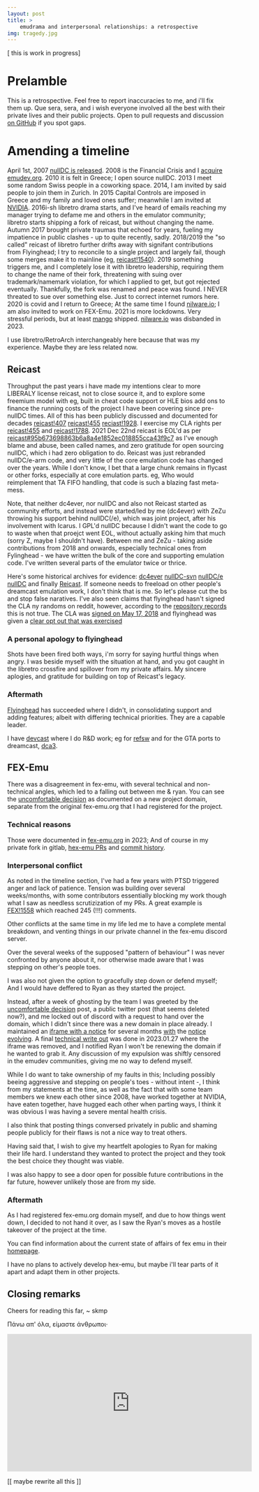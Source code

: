 ```yaml
---
layout: post
title: >
    emudrama and interpersonal relationships: a retrospective
img: tragedy.jpg
---
```


[ this is work in progress]

# Prelamble
This is a retrospective. Feel free to report inaccuracies to me, and i'll fix them up. Que sera, sera, and i wish everyone involved all the best with their private lives and their public projects. Open to pull requests and discussion [on GitHub](https://github.com/skmp/skmp.dev/issues) if you spot gaps.

# Amending a timeline

April 1st, 2007 [nullDC is released](https://segaretro.org/NullDC#:~:text=The%20first%20version%20(v1.0.0%20BETA)%20was%20released%20on%20April%201%2C%202007%2C%20and%20proved%20itself%20to%20be%20the%20Dreamcast%20emulator%20with%20the%20highest%20compatibility%20to%20date.). 2008 is the Financial Crisis and I [acquire emudev.org](https://whoisfreaks.com/tools/whois/history/lookup/emudev.org). 2010 it is felt in Greece; I open source nullDC. 2013 I meet some random Swiss people in a coworking space. 2014, I am invited by said people to join them in Zurich. In 2015 Capital Controls are imposed in Greece and my family and loved ones suffer; meanwhile I am invited at [NVIDIA](https://skmp.dev/zeugnis.pdf). 2016i-sh libretro drama starts, and I've heard of emails reaching my manager trying to defame me and others in the emulator community; libretro starts shipping a fork of reicast, but without changing the name. Autumn 2017 brought private traumas that echoed for years, fueling my impatience in public clashes - up to quite recently, sadly. 2018/2019 the "so called" reicast of libretro further drifts away with signifant contributions from Flyinghead; I try to reconcile to a single project and largely fail, though some merges make it to mainline (eg, [reicast!1540](https://github.com/skmp/reicast-emulator/pull/1540)). 2019 something triggers me, and I completely lose it with libretro leadership, requiring them to change the name of their fork, threatening with suing over trademark/namemark violation, for which I applied to get, but got rejected eventually. Thankfully, the fork was renamed and peace was found. I NEVER threated to sue over something else. Just to correct internet rumors here. 2020 is covid and I return to Greece; At the same time I found [nilware.io](https://nilware.io); I am also invited to work on FEX-Emu. 2021 is more lockdowns. Very stressful periods, but at least [mango](https://store.steampowered.com/app/1458690/Mango/) shipped. [nilware.io](https://nilware.io) was disbanded in 2023.

I use libretro/RetroArch interchangeably here because that was my experience. Maybe they are less related now.

## Reicast
Throughput the past years i have made my intentions clear to more LIBERALY license reicast, not to close source it, and to explore some freemium model with eg, built in cheat code support or HLE bios add ons to finance the running costs of the project I have been covering since pre-nullDC times. All of this has been publicly discussed and documented for decades [reicast!407](https://github.com/skmp/reicast-emulator/issues/407) [reicast!455](https://github.com/skmp/reicast-emulator/issues/455) [reciast!1928](https://github.com/skmp/reicast-emulator/issues/1928). I exercise my CLA rights per [reicast!455](https://github.com/skmp/reicast-emulator/issues/455) and [reicast!1788](https://github.com/skmp/reicast-emulator/pull/1788). 2021 Dec 22nd reicast is EOL'd as per [reicast#95b673698863b6a8a4e1852ec018855cca43f9c7](https://github.com/skmp/reicast-emulator/commit/95b673698863b6a8a4e1852ec018855cca43f9c7) as I've enough blame and abuse, been called names, and zero gratitude for open sourcing nullDC, which i had zero obligation to do. Reicast was just rebranded nullDC/e-arm code, and very little of the core emulation code has changed over the years. While I don't know, I bet that a large chunk remains in flycast or other forks, especially at core emulation parts. eg, Who would reimplement that TA FIFO handling, that code is such a blazing fast meta-mess.

Note, that neither dc4ever, nor nullDC and also not Reicast started as community efforts, and instead were started/led by me (dc4ever) with ZeZu throwing his support behind nullDC(/e), which was joint project, after his involvement with Icarus. I GPL'd nullDC because I didn't want the code to go to waste when that proejct went EOL, without actually asking him that much (sorry Z, maybe I shouldn't have). Between me and ZeZu - taking aside contributions from 2018 and onwards, especially technical ones from Fylinghead - we have written the bulk of the core and supporting emulation code. I've written several parts of the emulator twice or thrice.

Here's some historical archives for evidence: [dc4ever](https://github.com/skmp/dc4ever) [nullDC-svn](https://github.com/skmp/nullDC-svn) [nullDC/e](https://github.com/skmp/nullDCe) [nullDC](https://github.com/skmp/nullDC) and finally [Reicast](https://github.com/skmp/reicast-emulator). If someone needs to freeload on other people's dreamcast emulation work, I don't think that is me. So let's please cut the bs and stop false naratives. I've also seen claims that flyinghead hasn't signed the CLA ny randoms on reddit, however, according to the [repository records](https://github.com/skmp/reicast-emulator/pull/1151) this is not true. The CLA was [signed on May 17, 2018](https://github.com/skmp/reicast-emulator/pull/1151#issuecomment-390352631) and flyinghead was given a [clear opt out that was exercised](https://github.com/skmp/reicast-emulator/pull/1788#issuecomment-582040349)


### A personal apology to flyinghead
Shots have been fired both ways, i'm sorry for saying hurtful things when angry. I was beside myself with the situation at hand, and you got caught in the libretro crossfire and spillover from my private affairs. My sincere aplogies, and gratitude for building on top of Reicast's legacy.

### Aftermath
[Flyinghead](https://github.com/flyinghead/flycast) has succeeded where I didn't, in consolidating support and adding features; albeit with differing technical priorities. They are a capable leader.

I have [devcast](https://gitlab.com/skmp/devcast) where I do R&D work; eg for [refsw](https://www.youtube.com/shorts/1W9U1dZSEQw) and for the GTA ports to dreamcast, [dca3](https://gitlab.com/skmp/dca3-game).

## FEX-Emu

There was a disagreement in fex-emu, with several technical and non-technical angles, which led to a falling out between me & ryan. You can see the [uncomfortable decision](https://fex-emu.com/Uncomfortable-decision) as documented on a new project domain, separate from the original fex-emu.org that I had registered for the project.

### Technical reasons
Those were documented in [fex-emu.org](https://web.archive.org/web/20230405072217/https://fex-emu.org/) in 2023; And of course in my private fork in gitlab, [hex-emu PRs](https://gitlab.com/hex-emu/hex-emu/-/merge_requests/?sort=updated_desc&state=merged&first_page_size=11) and [commit history](https://gitlab.com/hex-emu/hex-emu/-/commits/skmp/experimental-hacks?ref_type=heads).

### Interpersonal conflict
As noted in the timeline section, I've had a few years with PTSD triggered anger and lack of patience. Tension was building over several weeks/months, with some contributors essentially blocking my work though what I saw as needless scrutizization of my PRs. A great example is [FEX!1558](https://github.com/FEX-Emu/FEX/pull/1558) which reached 245 (!!!) comments.

Other conflicts at the same time in my life led me to have a complete mental breakdown, and venting things in our private channel in the fex-emu discord server.

Over the several weeks of the supposed "pattern of behaviour" I was never confronted by anyone about it, nor otherwise made aware that I was stepping on other's people toes.

I was also not given the option to gracefully step down or defend myself; And I would have deffered to Ryan as they started the project.

Instead, after a week of ghosting by the team I was greeted by the [uncomfortable decision](https://fex-emu.com/Uncomfortable-decision) post, a public twitter post (that seems deleted now?), and me locked out of discord with a request to hand over the domain, which I didn't since there was a new domain in place already. I maintained an [iframe with a notice](https://web.archive.org/web/20221231165111/https://fex-emu.org/) for several months [with](https://web.archive.org/web/20220905021727/https://fex-emu.org/) the [notice](https://web.archive.org/web/20220905140717/https://fex-emu.org/) [evolving](https://web.archive.org/web/20221221170719/https://fex-emu.org/). A final [technical write out](https://web.archive.org/web/20230127133422/https://fex-emu.org/) was done in 2023.01.27 where the iframe was removed, and I notified Ryan I won't be renewing the domain if he wanted to grab it. Any discussion of my expulsion was shiftly censored in the emudev communities, giving me no way to defend myself.

While I do want to take ownership of my faults in this; Including possibly beeing aggressive and stepping on people's toes - without intent -, I think from my statements at the time, as well as the fact that with some team members we knew each other since 2008, have worked together at NVIDIA, have eaten together, have hugged each other when parting ways, I think it was obvious I was having a severe mental health crisis.

I also think that posting things conversed privately in public and shaming people publicly for their flaws is not a nice way to treat others.

Having said that, I wish to give my heartfelt apologies to Ryan for making their life hard. I understand they wanted to protect the project and they took the best choice they thought was viable.

I was also happy to see a door open for possible future contributions in the far future, however unlikely those are from my side.


### Aftermath

As I had registered fex-emu.org domain myself, and due to how things went down, I decided to not hand it over, as I saw the Ryan's moves as a hostile takeover of the project at the time.

You can find information about the current state of affairs of fex emu in their [homepage](https://fex-emu.com).

I have no plans to actively develop hex-emu, but maybe i'll tear parts of it apart and adapt them in other projects.


## Closing remarks

Cheers for reading this far,
~ skmp

Πάνω απ' όλα, είμαστε άνθρωποι·

<iframe width="560" height="315" src="https://www.youtube.com/embed/Ydo71Z5NO0I" frameborder="0" allow="accelerometer; autoplay; encrypted-media; gyroscope; picture-in-picture" allowfullscreen></iframe>

[[ maybe rewrite all this ]]
